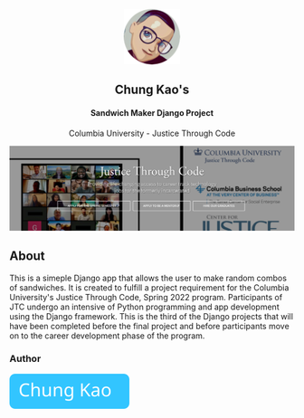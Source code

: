 <p align="center"><img width="100" src="./img/avatar.png" /></p>
<h2 align="center">Chung Kao's</h2>
<h4 align="center">Sandwich Maker Django Project</h4>
<p align="center">Columbia University - Justice Through Code</p>
<p align="center"><img width="600" src="./img/jtc_site_screenshot.png" /></p>

## About

This is a simeple Django app that allows the user to make random combos of sandwiches. It is created to fulfill a project requirement for the Columbia University's Justice Through Code, Spring 2022 program. Participants of JTC undergo an intensive of Python programming and app development using the Django framework. This is the third of the Django projects that will have been completed before the final project and before participants move on to the career development phase of the program.

### Author

[![Chung Kao](./img/Chung_button.svg)](https://github.com/Sanlung)
